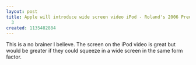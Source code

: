 ```yaml
---
layout: post
title: Apple will introduce wide screen video iPod - Roland's 2006 Predictions Part
  3
created: 1135482884
---
```

This is a no brainer I believe. The screen on the iPod video is great but would be greater if they could squeeze in a wide screen in the same form factor.

